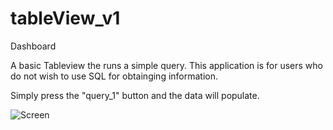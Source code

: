 # tableView_v1
Dashboard

A basic Tableview the runs a simple query. This application is for users who do not wish to use SQL for obtainging information.

Simply press the "query_1" button and the data will populate.



![Screen](https://user-images.githubusercontent.com/18185520/54482618-9bf2e780-4803-11e9-888d-8c93afbae90a.PNG)

